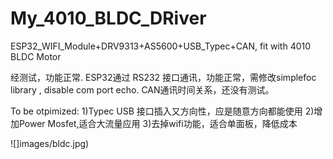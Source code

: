 # My_4010_BLDC_DRiver
ESP32_WIFI_Module+DRV9313+AS5600+USB_Typec+CAN, fit with 4010 BLDC Motor

经测试，功能正常. ESP32通过 RS232 接口通讯，功能正常，需修改simplefoc library , disable com port echo. CAN通讯时间关系，还没有测试。

To be otpimized: 
1)Typec USB 接口插入又方向性，应是随意方向都能使用 
2)增加Power Mosfet,适合大流量应用 
3)去掉wifi功能，适合单面板，降低成本

![]images/bldc.jpg)
